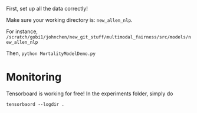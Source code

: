 First, set up all the data correctly!

Make sure your working directory is:
`new_allen_nlp`. 

For instance,
`/scratch/gobi1/johnchen/new_git_stuff/multimodal_fairness/src/models/new_allen_nlp`

Then, `python MortalityModelDemo.py`

# Monitoring
Tensorboard is working for free! In the experiments folder, simply do 

`tensorbaord --logdir . `